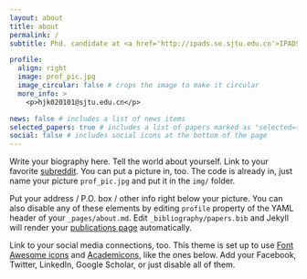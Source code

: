 ```yaml
---
layout: about
title: about
permalink: /
subtitle: Phd. candidate at <a href='http://ipads.se.sjtu.edu.cn'>IPADS</a> and <a href='https://soai.sjtu.edu.cn'>School of Artificial Intelligence, SJTU</a>.

profile:
  align: right
  image: prof_pic.jpg
  image_circular: false # crops the image to make it circular
  more_info: >
    <p>hjk020101@sjtu.edu.cn</p>

news: false # includes a list of news items
selected_papers: true # includes a list of papers marked as "selected={true}"
social: false # includes social icons at the bottom of the page
---
```


Write your biography here. Tell the world about yourself. Link to your favorite [subreddit](http://reddit.com). You can put a picture in, too. The code is already in, just name your picture `prof_pic.jpg` and put it in the `img/` folder.

Put your address / P.O. box / other info right below your picture. You can also disable any of these elements by editing `profile` property of the YAML header of your `_pages/about.md`. Edit `_bibliography/papers.bib` and Jekyll will render your [publications page](/al-folio/publications/) automatically.

Link to your social media connections, too. This theme is set up to use [Font Awesome icons](https://fontawesome.com/) and [Academicons](https://jpswalsh.github.io/academicons/), like the ones below. Add your Facebook, Twitter, LinkedIn, Google Scholar, or just disable all of them.
